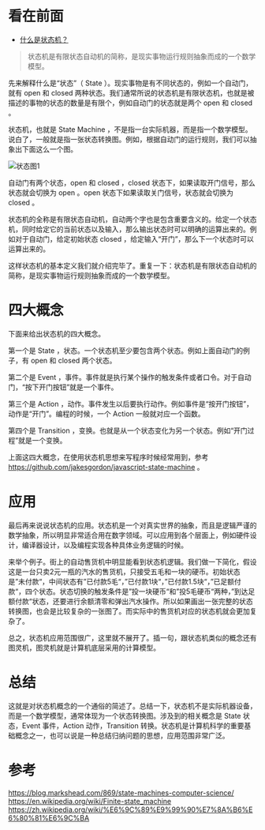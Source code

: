 看在前面
====

* <a href="https://zhuanlan.zhihu.com/p/47434856">什么是状态机？</a>

> 状态机是有限状态自动机的简称，是现实事物运行规则抽象而成的一个数学模型。

先来解释什么是“状态”（ State ）。现实事物是有不同状态的，例如一个自动门，就有 open 和 closed 两种状态。我们通常所说的状态机是有限状态机，也就是被描述的事物的状态的数量是有限个，例如自动门的状态就是两个 open 和 closed 。

状态机，也就是 State Machine ，不是指一台实际机器，而是指一个数学模型。说白了，一般就是指一张状态转换图。例如，根据自动门的运行规则，我们可以抽象出下面这么一个图。

![状态图1](https://github.com/DemoTransfer/MUYI/blob/master/java/%E7%8A%B6%E6%80%81%E6%9C%BA/picture/1.jpg)

自动门有两个状态，open 和 closed ，closed 状态下，如果读取开门信号，那么状态就会切换为 open 。open 状态下如果读取关门信号，状态就会切换为 closed 。

状态机的全称是有限状态自动机，自动两个字也是包含重要含义的。给定一个状态机，同时给定它的当前状态以及输入，那么输出状态时可以明确的运算出来的。例如对于自动门，给定初始状态 closed ，给定输入“开门”，那么下一个状态时可以运算出来的。

这样状态机的基本定义我们就介绍完毕了。重复一下：状态机是有限状态自动机的简称，是现实事物运行规则抽象而成的一个数学模型。

四大概念
====

下面来给出状态机的四大概念。

第一个是 State ，状态。一个状态机至少要包含两个状态。例如上面自动门的例子，有 open 和 closed 两个状态。

第二个是 Event ，事件。事件就是执行某个操作的触发条件或者口令。对于自动门，“按下开门按钮”就是一个事件。

第三个是 Action ，动作。事件发生以后要执行动作。例如事件是“按开门按钮”，动作是“开门”。编程的时候，一个 Action 一般就对应一个函数。

第四个是 Transition ，变换。也就是从一个状态变化为另一个状态。例如“开门过程”就是一个变换。

上面这四大概念，在使用状态机思想来写程序时候经常用到，参考 https://github.com/jakesgordon/javascript-state-machine 。

应用
====

最后再来说说状态机的应用。状态机是一个对真实世界的抽象，而且是逻辑严谨的数学抽象，所以明显非常适合用在数字领域。可以应用到各个层面上，例如硬件设计，编译器设计，以及编程实现各种具体业务逻辑的时候。

来举个例子。街上的自动售货机中明显能看到状态机逻辑。我们做一下简化，假设这是一台只卖2元一瓶的汽水的售货机，只接受五毛和一块的硬币。初始状态是”未付款“，中间状态有”已付款5毛“，”已付款1块“，”已付款1.5块“，”已足额付款“，四个状态。状态切换的触发条件是”投一块硬币“和”投5毛硬币“两种，”到达足额付款“状态，还要进行余额清零和弹出汽水操作。所以如果画出一张完整的状态转换图，也会是比较复杂的一张图了。而实际中的售货机对应的状态机就会更加复杂了。

总之，状态机应用范围很广，这里就不展开了。插一句，跟状态机类似的概念还有图灵机，图灵机就是计算机底层采用的计算模型。

总结
====

这就是对状态机概念的一个通俗的简述了。总结一下，状态机不是实际机器设备，而是一个数学模型，通常体现为一个状态转换图。涉及到的相关概念是 State 状态，Event 事件，Action 动作，Transition 转换。状态机是计算机科学的重要基础概念之一，也可以说是一种总结归纳问题的思想，应用范围非常广泛。

参考
====

https://blog.markshead.com/869/state-machines-computer-science/
https://en.wikipedia.org/wiki/Finite-state_machine
https://zh.wikipedia.org/wiki/%E6%9C%89%E9%99%90%E7%8A%B6%E6%80%81%E6%9C%BA
